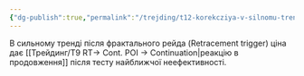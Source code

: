 ```yaml
---
{"dg-publish":true,"permalink":"/trejding/t12-korekcziya-v-silnomu-trendi/","tags":["trading/note"]}
---
```


В сильному тренді після фрактального рейда (Retracement trigger) ціна дає [[Трейдинг/T9 RT→ Cont. POI → Continuation\|реакцію в продовження]] після тесту найближчої неефективності.
